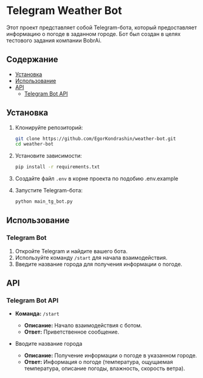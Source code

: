 # Telegram Weather Bot

Этот проект представляет собой Telegram-бота, который предоставляет информацию о погоде в заданном городе. Бот был создан в целях тестового задания компании BobrAi.

## Содержание

- [Установка](#установка)
- [Использование](#использование)
- [API](#api)
  - [Telegram Bot API](#telegram-bot-api)

## Установка

1. Клонируйте репозиторий:

    ```bash
    git clone https://github.com/EgorKondrashin/weather-bot.git
    cd weather-bot
    ```

2. Установите зависимости:

    ```bash
    pip install -r requirements.txt
    ```

3. Создайте файл `.env` в корне проекта по подобию .env.example

4. Запустите Telegram-бота:

    ```bash
    python main_tg_bot.py
    ```
   
## Использование

### Telegram Bot

1. Откройте Telegram и найдите вашего бота.
2. Используйте команду `/start` для начала взаимодействия.
3. Введите название города для получения информации о погоде.


## API

### Telegram Bot API

- **Команда:** `/start`
  - **Описание:** Начало взаимодействия с ботом.
  - **Ответ:** Приветственное сообщение.

- Вводите название города
  - **Описание:** Получение информации о погоде в указанном городе.
  - **Ответ:** Информация о погоде (температура, ощущаемая температура, описание погоды, влажность, скорость ветра).
